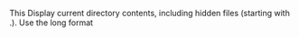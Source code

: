 This Display current directory contents, including hidden files (starting with .). Use the long format
